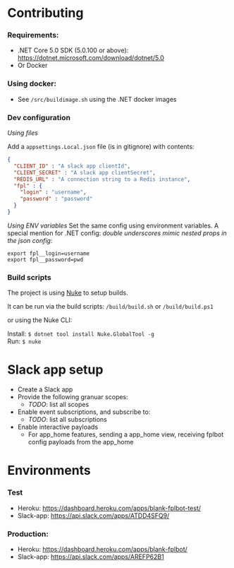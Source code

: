 # Contributing
### Requirements: 
- .NET Core 5.0 SDK (5.0.100 or above): https://dotnet.microsoft.com/download/dotnet/5.0
- Or Docker

### Using docker:
- See `/src/buildimage.sh` using the .NET docker images

### Dev configuration

_Using files_

Add a `appsettings.Local.json` file (is in gitignore) with contents:

```json
{
  "CLIENT_ID" : "A slack app clientId",
  "CLIENT_SECRET" : "A slack app clientSecret",
  "REDIS_URL" : "A connection string to a Redis instance",
  "fpl" : {
    "login" : "username",
    "password" : "password"
  }
}
```

_Using ENV variables_
Set the same config using environment variables. A special mention for .NET config: _double underscores mimic nested props in the json config_:

```
export fpl__login=username
export fpl__password=pwd 
```

### Build scripts
The project is using [Nuke](http://www.nuke.build/) to setup builds.

It can be run via the build scripts: `/build/build.sh` or `/build/build.ps1`   

or using the Nuke CLI:    

Install: `$ dotnet tool install Nuke.GlobalTool -g`   
Run: `$ nuke`


# Slack app setup

* Create a Slack app
* Provide the following granuar scopes:
  * _TODO_: list all scopes
* Enable event subscriptions, and subscribe to:
  * _TODO_: list all subscriptions
* Enable interactive payloads
  * For app_home features, sending a app_home view, receiving fplbot config payloads from the app_home


# Environments

### Test
* Heroku: https://dashboard.heroku.com/apps/blank-fplbot-test/
* Slack-app: https://api.slack.com/apps/ATDD4SFQ9/

### Production:

* Heroku: https://dashboard.heroku.com/apps/blank-fplbot/
* Slack-app: https://api.slack.com/apps/AREFP62B1